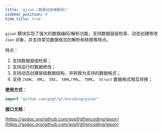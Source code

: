 ```yaml
---
title: 'gjson (数据动态编解码)'
sidebar_position: 0
hide_title: true
---
```


`gjson` 模块实现了强大的数据编码/解析功能，支持数据层级检索、动态创建修改 `Json` 对象，并支持常见数据格式的解析和转换等特点。

特点：

1. 支持数据层级检索；
2. 支持运行时数据修改；
3. 支持动态创建层级数据结构，并转换为支持的数据格式；
4. 支持 `JSON`、 `XML`、 `INI`、 `YAML/YML`、 `TOML`、 `Struct` 数据格式相互转换；

**使用方式**：

```  go
import "github.com/gogf/gf/encoding/gjson"

```

**接口文档**：

[https://godoc.org/github.com/gogf/gf/encoding/gjson](https://godoc.org/github.com/gogf/gf/encoding/gjson)